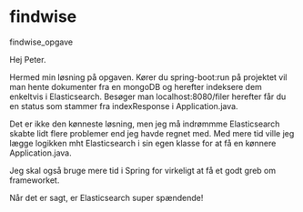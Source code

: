 # findwise
findwise_opgave

Hej Peter. 

Hermed min løsning på opgaven. 
Kører du spring-boot:run på projektet vil man hente dokumenter fra en mongoDB og herefter indeksere dem enkeltvis
i Elasticsearch.
Besøger man localhost:8080/filer herefter får du en status som stammer fra indexResponse i Application.java.

Det er ikke den kønneste løsning, men jeg må indrømmme Elasticsearch skabte lidt flere problemer end jeg havde regnet med.
Med mere tid ville jeg lægge logikken mht Elasticsearch i sin egen klasse for at få en kønnere Application.java.

Jeg skal også bruge mere tid i Spring for virkeligt at få et godt greb om frameworket.

Når det er sagt, er Elasticsearch super spændende!
